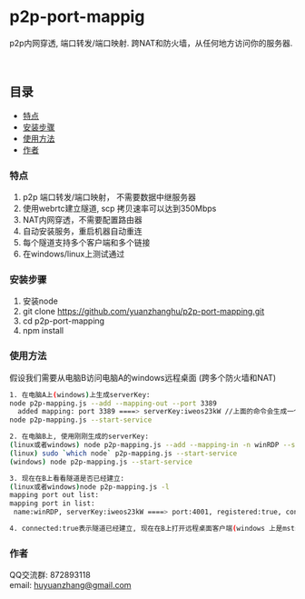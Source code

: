 

# p2p-port-mappig
p2p内网穿透, 端口转发/端口映射. 跨NAT和防火墙，从任何地方访问你的服务器. 

<br />

## 目录

- [特点](#特点)
- [安装步骤](#安装步骤)
- [使用方法](#使用方法)
- [作者](#作者)

### 特点
1. p2p 端口转发/端口映射， 不需要数据中继服务器
2. 使用webrtc建立隧道, scp 拷贝速率可以达到350Mbps
3. NAT内网穿透，不需要配置路由器
4. 自动安装服务，重启机器自动重连
5. 每个隧道支持多个客户端和多个链接
6. 在windows/linux上测试通过

### 安装步骤
1. 安装node
2. git clone https://github.com/yuanzhanghu/p2p-port-mapping.git
3. cd p2p-port-mapping
4. npm install

### 使用方法
假设我们需要从电脑B访问电脑A的windows远程桌面 (跨多个防火墙和NAT)
```sh
1. 在电脑A上(windows)上生成serverKey:
node p2p-mapping.js --add --mapping-out --port 3389
  added mapping: port 3389 ====> serverKey:iweos23kW //上面的命令会生成一个serverKey,记住这个serverKey，需要在电脑B上使用
node p2p-mapping.js --start-service

2. 在电脑B上, 使用刚刚生成的serverKey:
(linux或者windows) node p2p-mapping.js --add --mapping-in -n winRDP --server-key iweos23kW --port 4001
(linux) sudo `which node` p2p-mapping.js --start-service
(windows) node p2p-mapping.js --start-service

3. 现在在B上看看隧道是否已经建立:
(linux或者windows)node p2p-mapping.js -l
mapping port out list:
mapping port in list:
 name:winRDP, serverKey:iweos23kW ====> port:4001, registered:true, connected:true

4. connected:true表示隧道已经建立, 现在在B上打开远程桌面客户端(windows 上是mstsc.exe, linux 上是Remmina)， 访问localhost:4001即可访问A的远程桌面
```

### 作者
QQ交流群: 872893118
<br />
email: huyuanzhang@gmail.com